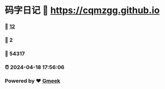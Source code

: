 # 码字日记 :link: https://cqmzgg.github.io 
### :page_facing_up: [12](https://cqmzgg.github.io/tag.html) 
### :speech_balloon: 2 
### :hibiscus: 54317 
### :alarm_clock: 2024-04-18 17:56:06 
### Powered by :heart: [Gmeek](https://github.com/Meekdai/Gmeek)
